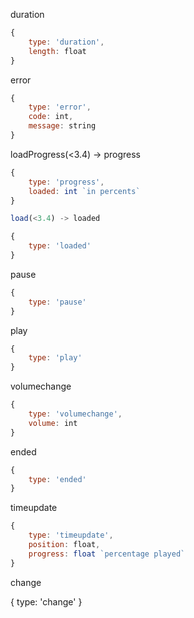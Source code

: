 duration
```js
{
	type: 'duration',
	length: float
}
```

error
```js
{
	type: 'error',
	code: int,
	message: string
}
```

loadProgress(<3.4) -> progress
```js
{
	type: 'progress',
	loaded: int	`in percents`
}
```

```js
load(<3.4) -> loaded

{
	type: 'loaded'
}
```

pause
```js
{
	type: 'pause'
}
```

play
```js
{
	type: 'play'
}
```

volumechange
```js
{
	type: 'volumechange',
	volume: int
}
```

ended
```js
{
	type: 'ended'
}
```

timeupdate
```js
{
	type: 'timeupdate',
	position: float,
	progress: float `percentage played`
}
```


change 

{
	type: 'change'
}
